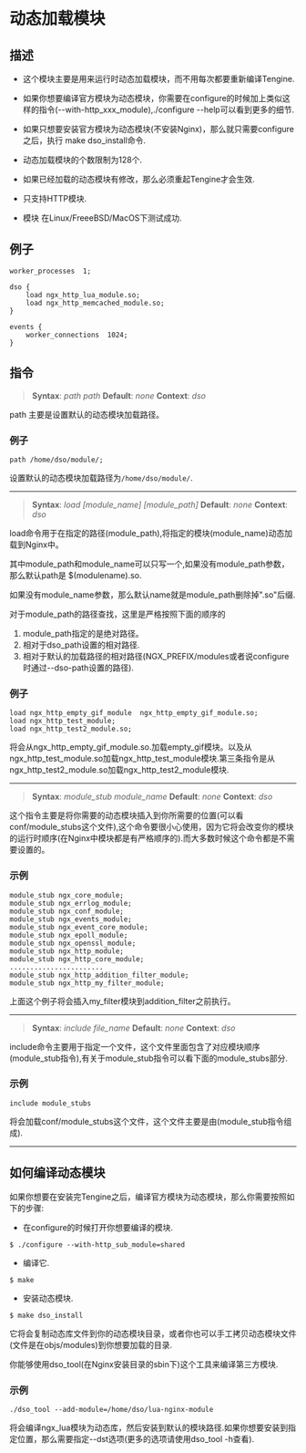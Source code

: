 # 动态加载模块


## 描述

*   这个模块主要是用来运行时动态加载模块，而不用每次都要重新编译Tengine.

*   如果你想要编译官方模块为动态模块，你需要在configure的时候加上类似这样的指令(--with-http_xxx_module),./configure --help可以看到更多的细节.

*   如果只想要安装官方模块为动态模块(不安装Nginx)，那么就只需要configure之后，执行 make dso_install命令.

*   动态加载模块的个数限制为128个.

*   如果已经加载的动态模块有修改，那么必须重起Tengine才会生效.

*   只支持HTTP模块.

*   模块 在Linux/FreeeBSD/MacOS下测试成功.

## 例子

```
worker_processes  1;

dso {
    load ngx_http_lua_module.so;
    load ngx_http_memcached_module.so;
}

events {
    worker_connections  1024;
}
```

## 指令

> **Syntax**: _path path_
> **Default**: _none_
> **Context**: _dso_

path 主要是设置默认的动态模块加载路径。

### 例子

```
path /home/dso/module/;

```

设置默认的动态模块加载路径为`/home/dso/module/`.

---

> **Syntax**: _load [module_name] [module_path]_
> **Default**: _none_
> **Context**: _dso_

load命令用于在指定的路径(module_path),将指定的模块(module_name)动态加载到Nginx中。

其中module_path和module_name可以只写一个,如果没有module_path参数，那么默认path是 $(modulename).so.

如果没有module_name参数，那么默认name就是module_path删除掉".so"后缀.

对于module_path的路径查找，这里是严格按照下面的顺序的

1. module_path指定的是绝对路径。
2. 相对于dso_path设置的相对路径.
3. 相对于默认的加载路径的相对路径(NGX_PREFIX/modules或者说configure时通过--dso-path设置的路径).

### 例子

```
load ngx_http_empty_gif_module  ngx_http_empty_gif_module.so;
load ngx_http_test_module;
load ngx_http_test2_module.so;

```

将会从ngx_http_empty_gif_module.so.加载empty_gif模块。以及从ngx_http_test_module.so加载ngx_http_test_module模块.第三条指令是从ngx_http_test2_module.so加载ngx_http_test2_module模块.

---

> **Syntax**: _module_stub module_name_
> **Default**: _none_
> **Context**: _dso_

这个指令主要是将你需要的动态模块插入到你所需要的位置(可以看conf/module_stubs这个文件),这个命令要很小心使用，因为它将会改变你的模块的运行时顺序(在Nginx中模块都是有严格顺序的).而大多数时候这个命令都是不需要设置的。

### 示例


```
module_stub ngx_core_module;
module_stub ngx_errlog_module;
module_stub ngx_conf_module;
module_stub ngx_events_module;
module_stub ngx_event_core_module;
module_stub ngx_epoll_module;
module_stub ngx_openssl_module;
module_stub ngx_http_module;
module_stub ngx_http_core_module;
.......................
module_stub ngx_http_addition_filter_module;
module_stub ngx_http_my_filter_module;
```

上面这个例子将会插入my_filter模块到addition_filter之前执行。

---

> **Syntax**: _include file_name_
> **Default**: _none_
> **Context**: _dso_

include命令主要用于指定一个文件，这个文件里面包含了对应模块顺序(module_stub指令),有关于module_stub指令可以看下面的module_stubs部分.

### 示例


```
include module_stubs

```

将会加载conf/module_stubs这个文件，这个文件主要是由(module_stub指令组成).

---

## 如何编译动态模块

如果你想要在安装完Tengine之后，编译官方模块为动态模块，那么你需要按照如下的步骤:

*   在configure的时候打开你想要编译的模块.
```
$ ./configure --with-http_sub_module=shared
```
*   编译它.
```
$ make
```
*   安装动态模块.
```
$ make dso_install
```

它将会复制动态库文件到你的动态模块目录，或者你也可以手工拷贝动态模块文件(文件是在objs/modules)到你想要加载的目录.

你能够使用dso_tool(在Nginx安装目录的sbin下)这个工具来编译第三方模块.

### 示例

```
./dso_tool --add-module=/home/dso/lua-nginx-module
```

将会编译ngx_lua模块为动态库，然后安装到默认的模块路径.如果你想要安装到指定位置，那么需要指定--dst选项(更多的选项请使用dso_tool -h查看).
